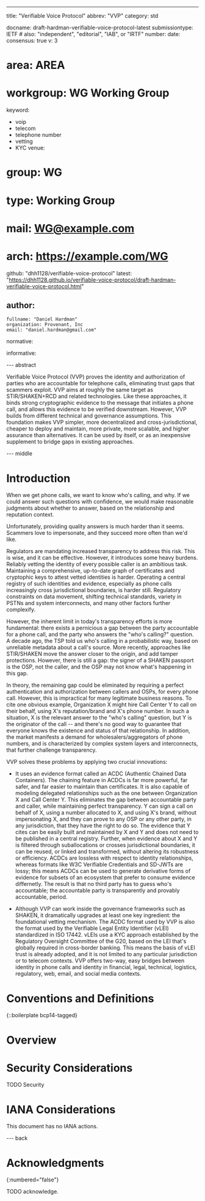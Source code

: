 ---
title: "Verifiable Voice Protocol"
abbrev: "VVP"
category: std

docname: draft-hardman-verifiable-voice-protocol-latest
submissiontype: IETF  # also: "independent", "editorial", "IAB", or "IRTF"
number:
date:
consensus: true
v: 3
# area: AREA
# workgroup: WG Working Group
keyword:
 - voip
 - telecom
 - telephone number
 - vetting
 - KYC
venue:
#  group: WG
#  type: Working Group
#  mail: WG@example.com
#  arch: https://example.com/WG
  github: "dhh1128/verifiable-voice-protocol"
  latest: "https://dhh1128.github.io/verifiable-voice-protocol/draft-hardman-verifiable-voice-protocol.html"

author:
 -
    fullname: "Daniel Hardman"
    organization: Provenant, Inc
    email: "daniel.hardman@gmail.com"

normative:

informative:

--- abstract

Verifiable Voice Protocol (VVP) proves the identity and authorization of parties who are accountable for telephone calls, eliminating trust gaps that scammers exploit. VVP aims at roughly the same target as STIR/SHAKEN+RCD and related technologies. Like these approaches, it binds strong cryptographic evidence to the message that initiates a phone call, and allows this evidence to be verified downstream. However, VVP builds from different technical and governance assumptions. This foundation makes VVP simpler, more decentralized and cross-jurisdictional, cheaper to deploy and maintain, more private, more scalable, and higher assurance than alternatives. It can be used by itself, or as an inexpensive supplement to bridge gaps in existing approaches.

--- middle

# Introduction

When we get phone calls, we want to know who's calling, and why. If we could answer such questions with confidence, we would make reasonable judgments about whether to answer, based on the relationship and reputation context. 

Unfortunately, providing quality answers is much harder than it seems. Scammers love to impersonate, and they succeed more often than we'd like.

Regulators are mandating increased transparency to address this risk. This is wise, and it can be effective. However, it introduces some heavy burdens. Reliably vetting the identity of every possible caller is an ambitious task. Maintaining a comprehensive, up-to-date graph of certificates and cryptophic keys to attest vetted identities is harder. Operating a central registry of such identities and evidence, especially as phone calls increasingly cross jurisdictional boundaries, is harder still. Regulatory constraints on data movement, shifting technical standards, variety in PSTNs and system interconnects, and many other factors further complexify.

However, the inherent limit in today's transparency efforts is more fundamental: there exists a pernicious a gap between the party accountable for a phone call, and the party who answers the "who's calling?" question. A decade ago, the TSP told us who's calling in a probabilistic way, based on unreliable metadata about a call's source. More recently, approaches like STIR/SHAKEN move the answer closer to the origin, and add tamper protections. However, there is still a gap: the signer of a SHAKEN passport is the OSP, not the caller, and the OSP may not know what's happening in this gap.

In theory, the remaining gap could be eliminated by requiring a perfect authentication and authorization between callers and OSPs, for every phone call. However, this is impractical for many legitimate business reasons. To cite one obvious example, Organization X might hire Call Center Y to call on their behalf, using X's reputation/brand and X's phone number. In such a situation, X is the relevant answer to the "who's calling" question, but Y is the originator of the call -- and there's no good way to guarantee that everyone knows the existence and status of that relationship. In addition, the market manifests a demand for wholesalers/aggregators of phone numbers, and is characterized by complex system layers and interconnects, that further challenge transparency.

VVP solves these problems by applying two crucial innovations:

* It uses an evidence format called an ACDC (Authentic Chained Data Containers). The chaining feature in ACDCs is far more powerful, far safer, and far easier to maintain than certificates. It is also capable of modeling delegated relationships such as the one between Organization X and Call Center Y. This eliminates the gap between accountable party and caller, while maintaining perfect transparency. Y can sign a call on behalf of X, using a number allocated to X, and using X's brand, without impersonating X, and they can prove to any OSP or any other party, in any jurisdiction, that they have the right to do so. The evidence that Y cites can be easily built and maintained by X and Y and does not need to be published in a central registry. Further, when evidence about X and Y is filtered through suballocations or crosses jurisdictional boundaries, it can be reused, or linked and transformed, without altering its robustness or efficiency. ACDCs are lossless with respect to identity relationships, whereas formats like W3C Verifiable Credentials and SD-JWTs are lossy; this means ACDCs can be used to generate derivative forms of evidence for subsets of an ecosystem that prefer to consume evidence differnetly. The result is that no third party has to guess who's accountable; the accountable party is transparently and provably accountable, period.

* Although VVP can work inside the governance frameworks such as SHAKEN, it dramatically upgrades at least one key ingredient: the foundational vetting mechanism. The ACDC format used by VVP is also the format used by the Verifiable Legal Entity Identifier (vLEI) standardized in ISO 17442. vLEIs use a KYC approach established by the Regulatory Oversight Committee of the G20, based on the LEI that's globally required in cross-border banking. This means the basis of vLEI trust is already adopted, and it is not limited to any particular jurisdiction or to telecom contexts. VVP offers two-way, easy bridges between identity in phone calls and identity in financial, legal, technical, logistics, regulatory, web, email, and social media contexts.  

# Conventions and Definitions

{::boilerplate bcp14-tagged}

# Overview


# Security Considerations

TODO Security


# IANA Considerations

This document has no IANA actions.


--- back

# Acknowledgments
{:numbered="false"}

TODO acknowledge.
